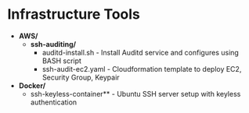 # Infrastructure Tools

  - **AWS/**
    - **ssh-auditing/**
      - auditd-install.sh - Install Auditd service and configures using BASH script
      - ssh-audit-ec2.yaml - Cloudformation template to deploy EC2, Security Group, Keypair
  - **Docker/**
    - ssh-keyless-container** - Ubuntu SSH server setup with keyless authentication
 